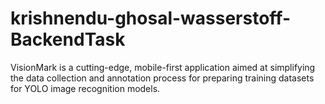# krishnendu-ghosal-wasserstoff-BackendTask
VisionMark is a cutting-edge, mobile-first application aimed at simplifying the data collection and annotation process for preparing training datasets for YOLO image recognition models.
